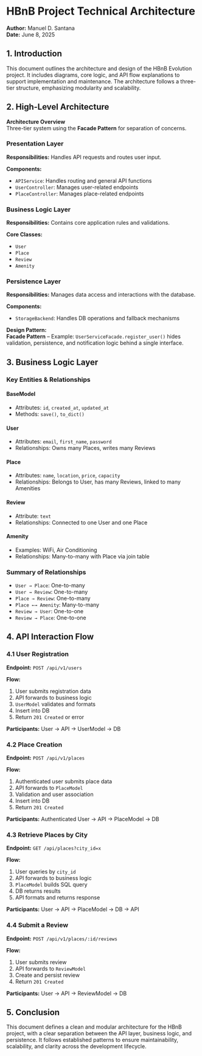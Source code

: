 # HBnB Project Technical Architecture

**Author:** Manuel D. Santana  
**Date:** June 8, 2025

## 1. Introduction

This document outlines the architecture and design of the HBnB Evolution project. It includes diagrams, core logic, and API flow explanations to support implementation and maintenance. The architecture follows a three-tier structure, emphasizing modularity and scalability.

## 2. High-Level Architecture

**Architecture Overview**  
Three-tier system using the **Facade Pattern** for separation of concerns.

### Presentation Layer

**Responsibilities:** Handles API requests and routes user input.

**Components:**
- `APIService`: Handles routing and general API functions
- `UserController`: Manages user-related endpoints
- `PlaceController`: Manages place-related endpoints

### Business Logic Layer

**Responsibilities:** Contains core application rules and validations.

**Core Classes:**
- `User`
- `Place`
- `Review`
- `Amenity`

### Persistence Layer

**Responsibilities:** Manages data access and interactions with the database.

**Components:**
- `StorageBackend`: Handles DB operations and fallback mechanisms

**Design Pattern:**  
**Facade Pattern** – Example: `UserServiceFacade.register_user()` hides validation, persistence, and notification logic behind a single interface.

## 3. Business Logic Layer

### Key Entities & Relationships

#### BaseModel
- Attributes: `id`, `created_at`, `updated_at`
- Methods: `save()`, `to_dict()`

#### User
- Attributes: `email`, `first_name`, `password`
- Relationships: Owns many Places, writes many Reviews

#### Place
- Attributes: `name`, `location`, `price`, `capacity`
- Relationships: Belongs to User, has many Reviews, linked to many Amenities

#### Review
- Attribute: `text`
- Relationships: Connected to one User and one Place

#### Amenity
- Examples: WiFi, Air Conditioning
- Relationships: Many-to-many with Place via join table

### Summary of Relationships
- `User → Place`: One-to-many  
- `User → Review`: One-to-many  
- `Place → Review`: One-to-many  
- `Place ←→ Amenity`: Many-to-many  
- `Review → User`: One-to-one  
- `Review → Place`: One-to-one  

## 4. API Interaction Flow

### 4.1 User Registration

**Endpoint:** `POST /api/v1/users`

**Flow:**
1. User submits registration data  
2. API forwards to business logic  
3. `UserModel` validates and formats  
4. Insert into DB  
5. Return `201 Created` or error

**Participants:** User → API → UserModel → DB

### 4.2 Place Creation

**Endpoint:** `POST /api/v1/places`

**Flow:**
1. Authenticated user submits place data  
2. API forwards to `PlaceModel`  
3. Validation and user association  
4. Insert into DB  
5. Return `201 Created`

**Participants:** Authenticated User → API → PlaceModel → DB

### 4.3 Retrieve Places by City

**Endpoint:** `GET /api/places?city_id=x`

**Flow:**
1. User queries by `city_id`  
2. API forwards to business logic  
3. `PlaceModel` builds SQL query  
4. DB returns results  
5. API formats and returns response

**Participants:** User → API → PlaceModel → DB → API

### 4.4 Submit a Review

**Endpoint:** `POST /api/v1/places/:id/reviews`

**Flow:**
1. User submits review  
2. API forwards to `ReviewModel`  
3. Create and persist review  
4. Return `201 Created`

**Participants:** User → API → ReviewModel → DB

## 5. Conclusion

This document defines a clean and modular architecture for the HBnB project, with a clear separation between the API layer, business logic, and persistence. It follows established patterns to ensure maintainability, scalability, and clarity across the development lifecycle.